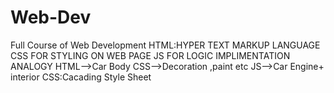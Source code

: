 # Web-Dev
Full Course of Web Development
HTML:HYPER TEXT MARKUP LANGUAGE
CSS FOR STYLING ON WEB PAGE
JS FOR LOGIC IMPLIMENTATION
ANALOGY
HTML-->Car Body
CSS-->Decoration ,paint etc
JS-->Car Engine+ interior
CSS:Cacading Style Sheet
